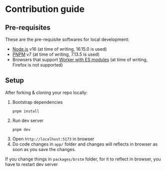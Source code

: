 # Contribution guide

## Pre-requisites

These are the pre-requisite softwares for local development:

- [Node.js](https://nodejs.org/) v16 (at time of writing, 16.15.0 is used)
- [PNPM](https://pnpm.io/) v7 (at time of writing, 7.13.5 is used)
- Browsers that support [Worker with ES modules](https://caniuse.com/mdn-api_worker_worker_ecmascript_modules) (at time of writing, Firefox is not supported)

## Setup

After forking & cloning your repo locally:

1. Bootstrap dependencies
   ```
   pnpm install
   ```
2. Run dev server
   ```
   pnpm dev
   ```
3. Open `http://localhost:5173` in browser
4. Do code changes in `app/` folder and changes will reflects in browser as soon as you save the changes.

If you change things in `packages/brstm` folder, for it to reflect in browser, you have to restart dev server

